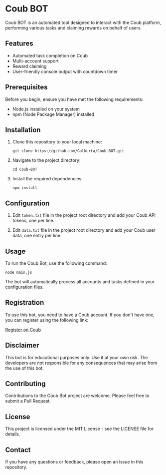 # Coub BOT

Coub BOT is an automated tool designed to interact with the Coub platform, performing various tasks and claiming rewards on behalf of users.

## Features

- Automated task completion on Coub
- Multi-account support
- Reward claiming
- User-friendly console output with countdown timer

## Prerequisites

Before you begin, ensure you have met the following requirements:

- Node.js installed on your system
- npm (Node Package Manager) installed

## Installation

1. Clone this repository to your local machine:

   ```
   git clone https://github.com/Galkurta/Coub-BOT.git
   ```

2. Navigate to the project directory:

   ```
   cd Coub-BOT
   ```

3. Install the required dependencies:
   ```
   npm install
   ```

## Configuration

1. Edit `token.txt` file in the project root directory and add your Coub API tokens, one per line.

2. Edit `data.txt` file in the project root directory and add your Coub user data, one entry per line.

## Usage

To run the Coub Bot, use the following command:

```
node main.js
```

The bot will automatically process all accounts and tasks defined in your configuration files.

## Registration

To use this bot, you need to have a Coub account. If you don't have one, you can register using the following link:

[Register on Coub](https://t.me/coub/app?startapp=coub__marker_24572768)

## Disclaimer

This bot is for educational purposes only. Use it at your own risk. The developers are not responsible for any consequences that may arise from the use of this bot.

## Contributing

Contributions to the Coub Bot project are welcome. Please feel free to submit a Pull Request.

## License

This project is licensed under the MIT License - see the LICENSE file for details.

## Contact

If you have any questions or feedback, please open an issue in this repository.
